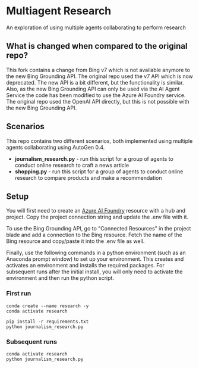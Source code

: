 # Multiagent Research
An exploration of using multiple agents collaborating to perform research

## What is changed when compared to the original repo? 
This fork contains a change from Bing v7 which is not available anymore to the new Bing Grounding API. The original repo used the v7 API which is now deprecated. The new API is a bit different, but the functionality is similar. Also, as the new Bing Grounding API can only be used via the AI Agent Service the code has been modified to use the Azure AI Foundry service. The original repo used the OpenAI API directly, but this is not possible with the new Bing Grounding API.

## Scenarios
This repo contains two different scenarios, both implemented using multiple agents collaborating using AutoGen 0.4.  
+ **journalism_research.py** - run this script for a group of agents to conduct online research to craft a news article
+ **shopping.py** - run this script for a group of agents to conduct online research to compare products and make a recommendation

## Setup
You will first need to create an [Azure AI Foundry](https://portal.azure.com/#create/Microsoft.CognitiveServicesOpenAI) resource with a hub and project. Copy the project connection string and update the .env file with it.

To use the Bing Grounding API, go to "Connected Resources" in the project blade and add a connection to the Bing resource. Fetch the name of the Bing resource and copy/paste it into the .env file as well.

Finally, use the following commands in a python environment (such as an Anaconda prompt window) to set up your environment. This creates and activates an environment and installs the required packages. For subsequent runs after the initial install, you will only need to activate the environment and then run the python script.

### First run
```
conda create --name research -y
conda activate research

pip install -r requirements.txt
python journalism_research.py
```

### Subsequent runs
```
conda activate research
python journalism_research.py
```
